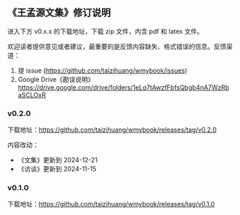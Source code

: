 ## 《王孟源文集》修订说明 

进入下方 v0.x.x 的下载地址，下载 zip 文件，内含 pdf 和 latex 文件。


欢迎读者提供意见或者建议，最重要的是反馈内容缺失、格式错误的信息。反馈渠道：
1. 提 issue (https://github.com/taizihuang/wmybook/issues)
2. Google Drive《勘误说明》https://drive.google.com/drive/folders/1eLq7tAwzfFbfsQbgb4nA7WzRbaSCLOxR


### v0.2.0
下载地址：https://github.com/taizihuang/wmybook/releases/tag/v0.2.0

内容改动：
- 《文集》更新到 2024-12-21
- 《访谈》更新到 2024-11-15

### v0.1.0

下载地址：https://github.com/taizihuang/wmybook/releases/tag/v0.1.0


